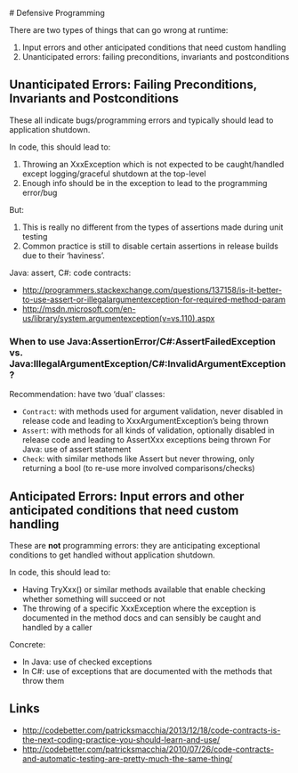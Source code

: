﻿﻿﻿﻿﻿# Defensive ProgrammingThere are two types of things that can go wrong at runtime:1. Input errors and other anticipated conditions that need custom handling2. Unanticipated errors: failing preconditions, invariants and postconditions## Unanticipated Errors: Failing Preconditions, Invariants and PostconditionsThese all indicate bugs/programming errors and typically should lead to application shutdown.  In code, this should lead to:1. Throwing an XxxException which is not expected to be caught/handled except logging/graceful shutdown at the top-level2. Enough info should be in the exception to lead to the programming error/bugBut: 1.  This is really no different from the types of assertions made during unit testing 2.  Common practice is still to disable certain assertions in release builds due to their ‘haviness’. Java: assert, C#: code contracts:  - http://programmers.stackexchange.com/questions/137158/is-it-better-to-use-assert-or-illegalargumentexception-for-required-method-param - http://msdn.microsoft.com/en-us/library/system.argumentexception(v=vs.110).aspx### When to use Java:AssertionError/C#:AssertFailedException vs. Java:IllegalArgumentException/C#:InvalidArgumentException ? Recommendation: have two ‘dual’ classes:- `Contract`: with methods used for argument validation, never disabled in release code and leading to XxxArgumentException’s being thrown- `Assert`: with methods for all kinds of validation, optionally disabled in release code and leading to AssertXxx exceptions being thrown    For Java: use of assert statement- `Check`: with similar methods like Assert but never throwing, only returning a bool (to re-use more involved comparisons/checks) ## Anticipated Errors: Input errors and other anticipated conditions that need custom handlingThese are **not** programming errors: they are anticipating exceptional conditions to get handled without application shutdown.In code, this should lead to:- Having TryXxx() or similar methods available that enable checking whether something will succeed or not- The throwing of a specific XxxException where the exception is documented in the method docs and can sensibly be caught and handled by a callerConcrete:- In Java: use of checked exceptions- In C#: use of exceptions that are documented with the methods that throw them## Links- http://codebetter.com/patricksmacchia/2013/12/18/code-contracts-is-the-next-coding-practice-you-should-learn-and-use/- http://codebetter.com/patricksmacchia/2010/07/26/code-contracts-and-automatic-testing-are-pretty-much-the-same-thing/